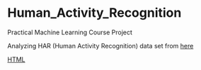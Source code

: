 # Human_Activity_Recognition
Practical Machine Learning Course Project

Analyzing HAR (Human Activity Recognition) data set from <a href="http://web.archive.org/web/20161224072740/http:/groupware.les.inf.puc-rio.br/har#dataset"> here
  

<a href="https://htmlpreview.github.io/?https://github.com/DongjunCho/Human_Activity_Recognition/blob/master/PA_1_template.html"> HTML
